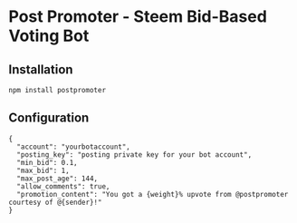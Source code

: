 # Post Promoter - Steem Bid-Based Voting Bot

## Installation
``` npm install postpromoter ```

## Configuration

```
{
  "account": "yourbotaccount",
  "posting_key": "posting private key for your bot account",
  "min_bid": 0.1,
  "max_bid": 1,
  "max_post_age": 144,
  "allow_comments": true,
  "promotion_content": "You got a {weight}% upvote from @postpromoter courtesy of @{sender}!"
}
```
